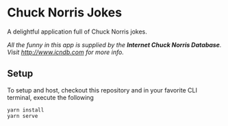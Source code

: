 # Chuck Norris Jokes

A delightful application full of Chuck Norris jokes.

*All the funny in this app is supplied by the **Internet Chuck Norris Database**. Visit http://www.icndb.com for more info.*

## Setup

To setup and host, checkout this repository and in your favorite CLI terminal, execute the following

```
yarn install
yarn serve
```
